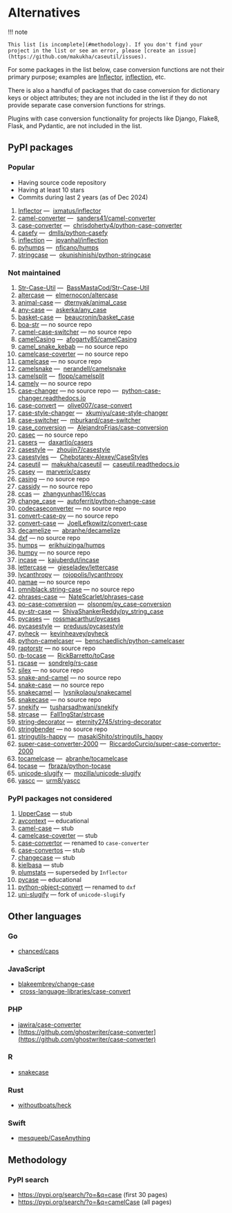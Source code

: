 # Alternatives

!!! note

    This list [is incomplete](#methodology). If you don't find your project in the list or see an error, please [create an issue](https://github.com/makukha/caseutil/issues).

For some packages in the list below, case conversion functions are not their primary purpose; examples are [Inflector](https://pypi.org/project/Inflector), [inflection](https://pypi.org/project/inflection), etc.

There is also a handful of packages that do case conversion for dictionary keys or object attributes; they are not included in the list if they do not provide separate case conversion functions for strings.

Plugins with case conversion functionality for projects like Django, Flake8, Flask, and Pydantic, are not included in the list.

## PyPI packages

### Popular

* Having source code repository
* Having at least 10 stars
* Commits during last 2 years (as of Dec 2024)

1. [Inflector](https://pypi.org/project/Inflector) — <i class="fab fa-github"></i> [ixmatus/inflector](https://github.com/ixmatus/inflector)
1. [camel-converter](https://pypi.org/project/camel-converter) — <i class="fab fa-github"></i> [sanders41/camel-converter](https://github.com/sanders41/camel-converter)
1. [case-converter](https://pypi.org/project/case-converter) — <i class="fab fa-github"></i> [chrisdoherty4/python-case-converter](https://github.com/chrisdoherty4/python-case-converter)
1. [casefy](https://pypi.org/project/casefy) — <i class="fab fa-github"></i> [dmlls/python-casefy](https://github.com/dmlls/python-casefy)
1. [inflection](https://pypi.org/project/inflection) — <i class="fab fa-github"></i> [jpvanhal/inflection](https://github.com/jpvanhal/inflection)
1. [pyhumps](https://pypi.org/project/pyhumps) — <i class="fab fa-github"></i> [nficano/humps](https://github.com/nficano/humps)
1. [stringcase](https://pypi.org/project/stringcase) — <i class="fab fa-github"></i> [okunishinishi/python-stringcase](https://github.com/okunishinishi/python-stringcase)


### Not maintained

1. [Str-Case-Util](https://pypi.org/project/Str-Case-Util/) — <i class="fab fa-github"></i> [BassMastaCod/Str-Case-Util](https://github.com/BassMastaCod/Str-Case-Util)
1. [altercase](https://pypi.org/project/altercase) — <i class="fab fa-github"></i> [elmernocon/altercase](https://github.com/elmernocon/altercase)
1. [animal-case](https://pypi.org/project/animal-case) — <i class="fab fa-github"></i> [dternyak/animal_case](https://github.com/dternyak/animal_case)
1. [any-case](https://pypi.org/project/any-case) — <i class="fab fa-github"></i> [askerka/any_case](https://github.com/askerka/any_case)
1. [basket-case](https://pypi.org/project/basket-case) — <i class="fab fa-github"></i> [beaucronin/basket_case](https://github.com/beaucronin/basket_case)
1. [boa-str](https://pypi.org/project/boa-str) — no source repo
1. [camel-case-switcher](https://pypi.org/project/camel-case-switcher) — no source repo
1. [camelCasing](https://pypi.org/project/camelCasing) — <i class="fab fa-github"></i> [afogarty85/camelCasing](https://github.com/afogarty85/camelCasing)
1. [camel_snake_kebab](https://pypi.org/project/camel_snake_kebab) — no source repo
1. [camelcase-coverter](https://pypi.org/project/camelcase-coverter) — no source repo
1. [camelcase](https://pypi.org/project/camelcase) — no source repo
1. [camelsnake](https://pypi.org/project/camelsnake) — <i class="fab fa-github"></i> [nerandell/camelsnake](https://github.com/nerandell/camelsnake)
1. [camelsplit](https://pypi.org/project/camelsplit) — <i class="fab fa-github"></i> [flopp/camelsplit](https://github.com/flopp/camelsplit)
1. [camely](https://pypi.org/project/camely) — no source repo
1. [case-changer](https://pypi.org/project/case-changer) — no source repo — <i class="fa fa-book"></i> [python-case-changer.readthedocs.io](https://python-case-changer.readthedocs.io)
1. [case-convert](https://pypi.org/project/case-convert) — <i class="fab fa-gitlab"></i> [olive007/case-convert](https://gitlab.com/devolive/cross-language-libraries/case-convert)
1. [case-style-changer](https://pypi.org/project/case-style-changer) — <i class="fab fa-github"></i> [xkumiyu/case-style-changer](https://github.com/xkumiyu/case-style-changer)
1. [case-switcher](https://pypi.org/project/case-switcher) — <i class="fab fa-gitlab"></i> [mburkard/case-switcher](https://gitlab.com/mburkard/case-switcher)
1. [case_conversion](https://pypi.org/project/case_conversion) — <i class="fab fa-github"></i> [AlejandroFrias/case-conversion](https://github.com/AlejandroFrias/case-conversion)
1. [casec](https://pypi.org/project/casec) — no source repo
1. [casers](https://pypi.org/project/casers) — <i class="fab fa-github"></i> [daxartio/casers](https://github.com/daxartio/casers)
1. [casestyle](https://pypi.org/project/casestyle) — <i class="fab fa-github"></i> [zhoujin7/casestyle](https://github.com/zhoujin7/casestyle)
1. [casestyles](https://pypi.org/project/casestyles) — <i class="fab fa-github"></i> [Chebotarev-Alexey/CaseStyles](https://github.com/Chebotarev-Alexey/CaseStyles)
1. [caseutil](https://pypi.org/project/caseutil) — <i class="fab fa-github"></i> [makukha/caseutil](https://github.com/makukha/caseutil) — <i class="fa fa-book"></i> [caseutil.readthedocs.io](https://caseutil.readthedocs.io)
1. [casey](https://pypi.org/project/casey) — <i class="fab fa-github"></i> [marverix/casey](https://github.com/marverix/casey)
1. [casing](https://pypi.org/project/casing) — no source repo
1. [cassidy](https://pypi.org/project/cassidy) — no source repo
1. [ccas](https://pypi.org/project/ccas) — <i class="fab fa-github"></i> [zhangyunhao116/ccas](https://github.com/zhangyunhao116/ccas)
1. [change_case](https://pypi.org/project/change_case) — <i class="fab fa-github"></i> [autoferrit/python-change-case](https://github.com/autoferrit/python-change-case)
1. [codecaseconverter](https://pypi.org/project/codecaseconverter) — no source repo
1. [convert-case-py](https://pypi.org/project/convert-case-py) — no source repo
1. [convert-case](https://pypi.org/project/convert-case) — <i class="fab fa-github"></i> [JoelLefkowitz/convert-case](https://github.com/JoelLefkowitz/convert-case)
1. [decamelize](https://pypi.org/project/decamelize) — <i class="fab fa-github"></i> [abranhe/decamelize](https://github.com/abranhe/decamelize)
1. [dxf](https://pypi.org/project/dxh) — no source repo
1. [humps](https://pypi.org/project/humps) — <i class="fab fa-github"></i> [erikhuizinga/humps](https://github.com/erikhuizinga/humps)
1. [humpy](https://pypi.org/project/humpy) — no source repo
1. [incase](https://pypi.org/project/incase) — <i class="fab fa-github"></i> [kajuberdut/incase](https://github.com/kajuberdut/incase)
1. [lettercase](https://pypi.org/project/lettercase) — <i class="fab fa-github"></i> [gieseladev/lettercase](https://github.com/gieseladev/lettercase)
1. [lycanthropy](https://pypi.org/project/lycanthropy) — <i class="fab fa-github"></i> [rojopolis/lycanthropy](https://github.com/rojopolis/lycanthropy)
1. [namae](https://pypi.org/project/namae) — no source repo
1. [omniblack.string-case](https://pypi.org/project/omniblack.string-case) — no source repo
1. [phrases-case](https://pypi.org/project/phrases-case) — <i class="fab fa-github"></i> [NateScarlet/phrases-case](https://github.com/NateScarlet/phrases-case)
1. [po-case-conversion](https://pypi.org/project/po-case-conversion) — <i class="fab fa-github"></i> [olsonpm/py_case-conversion](https://github.com/olsonpm/py_case-conversion)
1. [py-str-case](https://pypi.org/project/py-str-case) — <i class="fab fa-github"></i> [ShivaShankerReddy/py_string_case](https://github.com/ShivaShankerReddy/py_string_case)
1. [pycases](https://pypi.org/project/pycases) — <i class="fab fa-github"></i> [rossmacarthur/pycases](https://github.com/rossmacarthur/pycases)
1. [pycasestyle](https://pypi.org/project/pycasestyle) — <i class="fab fa-github"></i> [preduus/pycasestyle](https://github.com/preduus/pycasestyle)
1. [pyheck](https://pypi.org/project/pyheck) — <i class="fab fa-github"></i> [kevinheavey/pyheck](https://github.com/kevinheavey/pyheck)
1. [python-camelcaser](https://pypi.org/project/python-camelcaser) — <i class="fab fa-github"></i> [benschaedlich/python-camelcaser](https://github.com/benschaedlich/python-camelcaser)
1. [raptorstr](https://pypi.org/project/raptorstr) — no source repo
1. [rb-tocase](https://pypi.org/project/rb-tocase) — <i class="fab fa-github"></i> [RickBarretto/toCase](https://github.com/RickBarretto/toCase)
1. [rscase](https://pypi.org/project/rscase) — <i class="fab fa-github"></i> [sondrelg/rs-case](https://github.com/sondrelg/rs-case)
1. [silex](https://pypi.org/project/silex) — no source repo
1. [snake-and-camel](https://pypi.org/project/snake-and-camel) — no source repo
1. [snake-case](https://pypi.org/project/snake-case) — no source repo
1. [snakecamel](https://pypi.org/project/snakecamel) — <i class="fab fa-github"></i> [lysnikolaou/snakecamel](https://github.com/lysnikolaou/snakecamel)
1. [snakecase](https://pypi.org/project/snakecase) — no source repo
1. [snekify](https://pypi.org/project/snekify) — <i class="fab fa-github"></i> [tusharsadhwani/snekify](https://github.com/tusharsadhwani/snekify)
1. [strcase](https://pypi.org/project/strcase) — <i class="fab fa-github"></i> [Fall1ngStar/strcase](https://github.com/Fall1ngStar/strcase)
1. [string-decorator](https://pypi.org/project/string-decorator) — <i class="fab fa-github"></i> [eternity2745/string-decorator](https://github.com/eternity2745/string-decorator)
1. [stringbender](https://pypi.org/project/stringbender) — no source repo
1. [stringutils-happy](https://pypi.org/project/stringutils-happy) — <i class="fab fa-github"></i> [masakiShito/stringutils_happy](https://github.com/masakiShito/stringutils_happy)
1. [super-case-converter-2000](https://pypi.org/project/super-case-converter-2000) — <i class="fab fa-github"></i> [RiccardoCurcio/super-case-convertor-2000](https://github.com/RiccardoCurcio/super-case-convertor-2000)
1. [tocamelcase](https://pypi.org/project/tocamelcase) — <i class="fab fa-github"></i> [abranhe/tocamelcase](https://github.com/abranhe/tocamelcase)
1. [tocase](https://pypi.org/project/tocase) — <i class="fab fa-github"></i> [fbraza/python-tocase](https://github.com/fbraza/python-tocase)
1. [unicode-slugify](https://pypi.org/project/unicode-slugify) — <i class="fab fa-github"></i> [mozilla/unicode-slugify](https://github.com/mozilla/unicode-slugify)
1. [yascc](https://pypi.org/project/yascc) — <i class="fab fa-github"></i> [urm8/yascc](https://github.com/urm8/yascc)

### PyPI packages not considered

1. [UpperCase](https://pypi.org/project/UpperCase) — stub
1. [avcontext](https://pypi.org/project/avcontext) — educational
1. [camel-case](https://pypi.org/project/camel-case) — stub
1. [camelcase-coverter](https://pypi.org/project/camelcase-coverter) — stub
1. [case-convertor](https://pypi.org/project/case-convertor) — renamed to `case-converter`
1. [case-convertos](https://pypi.org/project/case-convertos) — stub
1. [changecase](https://pypi.org/project/changecase) — stub
1. [kielbasa](https://pypi.org/project/kielbasa/#files) — stub
1. [plumstats](https://pypi.org/project/plumstats) — superseded by `Inflector`
1. [pycase](https://pypi.org/project/pycase) — educational
1. [python-object-convert](https://pypi.org/project/python-object-convert) — renamed to `dxf`
1. [uni-slugify](https://pypi.org/project/uni-slugify) — fork of `unicode-slugify`


## Other languages

### Go

* [chanced/caps](https://github.com/chanced/caps)

### JavaScript

* [blakeembrey/change-case](https://github.com/blakeembrey/change-case)
* <i class="fab fa-gitlab"></i> [cross-language-libraries/case-convert](https://gitlab.com/devolive/cross-language-libraries/case-convert)

### PHP

* [jawira/case-converter](https://github.com/jawira/case-converter)
* [https://github.com/ghostwriter/case-converter](https://github.com/ghostwriter/case-converter)

### R

* [snakecase](https://cran.r-project.org/web/packages/snakecase)

### Rust

* [withoutboats/heck](https://github.com/withoutboats/heck)

### Swift

* [mesqueeb/CaseAnything](https://github.com/mesqueeb/CaseAnything)


## Methodology

### PyPI search

* https://pypi.org/search/?o=&q=case (first 30 pages)
* https://pypi.org/search/?o=&q=camelCase (all pages)
